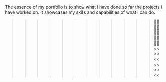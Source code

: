 The essence of my portfolio is to show what i have done so far the projects i have worked on.
It showcases my skills and capabilities of what i can do.

>>>>>>>>>>>>🥳🥳🥳🥳🥳🥳🥳🥳🥳🥳<<<<<<<<<<<<
